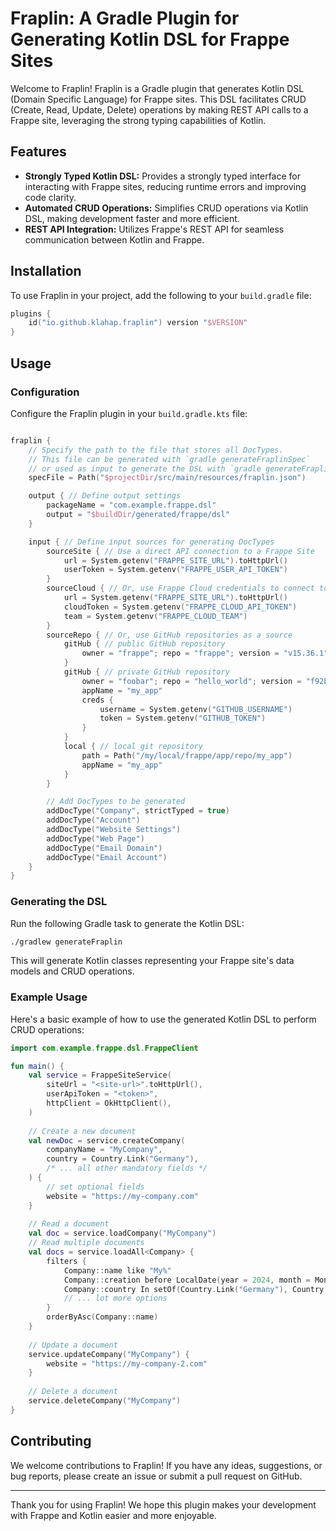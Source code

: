 # Fraplin: A Gradle Plugin for Generating Kotlin DSL for Frappe Sites

Welcome to Fraplin! Fraplin is a Gradle plugin that generates Kotlin DSL (Domain Specific Language) for Frappe sites. This DSL facilitates CRUD (Create, Read, Update, Delete) operations by making REST API calls to a Frappe site, leveraging the strong typing capabilities of Kotlin.

## Features

- **Strongly Typed Kotlin DSL:** Provides a strongly typed interface for interacting with Frappe sites, reducing runtime errors and improving code clarity.
- **Automated CRUD Operations:** Simplifies CRUD operations via Kotlin DSL, making development faster and more efficient.
- **REST API Integration:** Utilizes Frappe's REST API for seamless communication between Kotlin and Frappe.

## Installation

To use Fraplin in your project, add the following to your `build.gradle` file:

```kotlin
plugins {
    id("io.github.klahap.fraplin") version "$VERSION"
}
```

## Usage

### Configuration

Configure the Fraplin plugin in your `build.gradle.kts` file:

```kotlin

fraplin {
    // Specify the path to the file that stores all DocTypes.
    // This file can be generated with `gradle generateFraplinSpec` 
    // or used as input to generate the DSL with `gradle generateFraplinDsl`
    specFile = Path("$projectDir/src/main/resources/fraplin.json")

    output { // Define output settings
        packageName = "com.example.frappe.dsl"
        output = "$buildDir/generated/frappe/dsl"
    }

    input { // Define input sources for generating DocTypes
        sourceSite { // Use a direct API connection to a Frappe Site
            url = System.getenv("FRAPPE_SITE_URL").toHttpUrl()
            userToken = System.getenv("FRAPPE_USER_API_TOKEN")
        }
        sourceCloud { // Or, use Frappe Cloud credentials to connect to a Frappe Site
            url = System.getenv("FRAPPE_SITE_URL").toHttpUrl()
            cloudToken = System.getenv("FRAPPE_CLOUD_API_TOKEN")
            team = System.getenv("FRAPPE_CLOUD_TEAM")
        }
        sourceRepo { // Or, use GitHub repositories as a source
            gitHub { // public GitHub repository
                owner = "frappe"; repo = "frappe"; version = "v15.36.1"
            }
            gitHub { // private GitHub repository
                owner = "foobar"; repo = "hello_world"; version = "f92bcc0faff8f7aed11c90421f27264b779ba6b6"
                appName = "my_app"
                creds {
                    username = System.getenv("GITHUB_USERNAME")
                    token = System.getenv("GITHUB_TOKEN")
                }
            }
            local { // local git repository
                path = Path("/my/local/frappe/app/repo/my_app")
                appName = "my_app"
            }
        }

        // Add DocTypes to be generated
        addDocType("Company", strictTyped = true)
        addDocType("Account")
        addDocType("Website Settings")
        addDocType("Web Page")
        addDocType("Email Domain")
        addDocType("Email Account")
    }
}
```

### Generating the DSL

Run the following Gradle task to generate the Kotlin DSL:

```bash
./gradlew generateFraplin
```

This will generate Kotlin classes representing your Frappe site's data models and CRUD operations.

### Example Usage

Here's a basic example of how to use the generated Kotlin DSL to perform CRUD operations:

```kotlin
import com.example.frappe.dsl.FrappeClient

fun main() {
    val service = FrappeSiteService(
        siteUrl = "<site-url>".toHttpUrl(),
        userApiToken = "<token>",
        httpClient = OkHttpClient(),
    )
    
    // Create a new document
    val newDoc = service.createCompany(
        companyName = "MyCompany",
        country = Country.Link("Germany"),
        /* ... all other mandatory fields */
    ) {
        // set optional fields 
        website = "https://my-company.com"
    }
    
    // Read a document
    val doc = service.loadCompany("MyCompany")
    // Read multiple documents
    val docs = service.loadAll<Company> {
        filters {
            Company::name like "My%"
            Company::creation before LocalDate(year = 2024, month = Month.JUNE, dayOfMonth = 5).atTime(hour = 0, minute = 0)
            Company::country In setOf(Country.Link("Germany"), Country.Link("Switzerland"))
            // ... lot more options
        }
        orderByAsc(Company::name)
    }
    
    // Update a document
    service.updateCompany("MyCompany") {
        website = "https://my-company-2.com"
    }
    
    // Delete a document
    service.deleteCompany("MyCompany")
}
```

## Contributing

We welcome contributions to Fraplin! If you have any ideas, suggestions, or bug reports, please create an issue or submit a pull request on GitHub.

---

Thank you for using Fraplin! We hope this plugin makes your development with Frappe and Kotlin easier and more enjoyable.